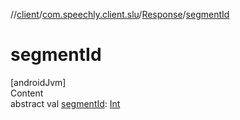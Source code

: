 //[client](../../index.md)/[com.speechly.client.slu](../index.md)/[Response](index.md)/[segmentId](segment-id.md)



# segmentId  
[androidJvm]  
Content  
abstract val [segmentId](segment-id.md): [Int](https://kotlinlang.org/api/latest/jvm/stdlib/kotlin/-int/index.html)  



